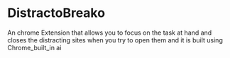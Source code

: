 # DistractoBreako
An chrome Extension that allows you to focus on the task at hand and closes the distracting sites when you try to open them and it is built using Chrome_built_in ai


